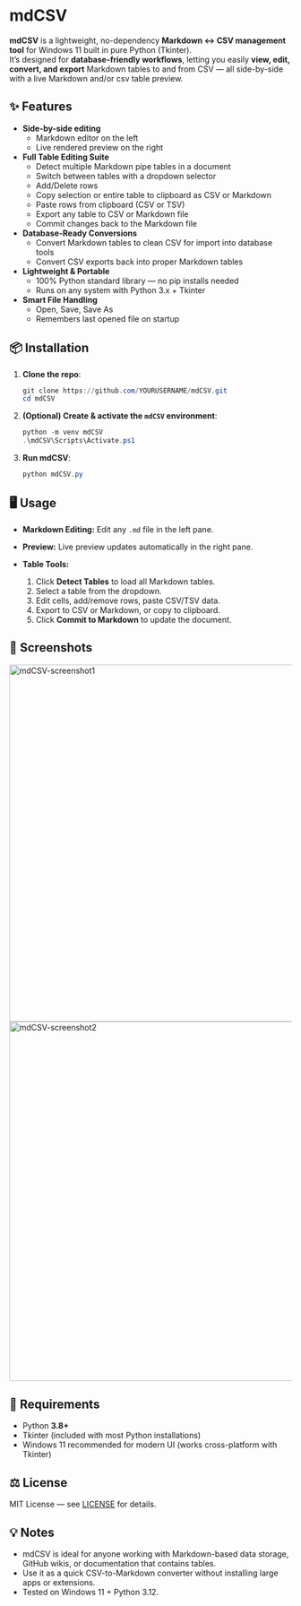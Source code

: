 # mdCSV

**mdCSV** is a lightweight, no-dependency **Markdown ↔ CSV management tool** for Windows 11 built in pure Python (Tkinter).  
It’s designed for **database-friendly workflows**, letting you easily **view, edit, convert, and export** Markdown tables to and from CSV — all side-by-side with a live Markdown and/or csv table preview.


## ✨ Features

- **Side-by-side editing**
  - Markdown editor on the left
  - Live rendered preview on the right
- **Full Table Editing Suite**
  - Detect multiple Markdown pipe tables in a document
  - Switch between tables with a dropdown selector
  - Add/Delete rows
  - Copy selection or entire table to clipboard as CSV or Markdown
  - Paste rows from clipboard (CSV or TSV)
  - Export any table to CSV or Markdown file
  - Commit changes back to the Markdown file
- **Database-Ready Conversions**
  - Convert Markdown tables to clean CSV for import into database tools
  - Convert CSV exports back into proper Markdown tables
- **Lightweight & Portable**
  - 100% Python standard library — no pip installs needed
  - Runs on any system with Python 3.x + Tkinter
- **Smart File Handling**
  - Open, Save, Save As
  - Remembers last opened file on startup


## 📦 Installation

1. **Clone the repo**:
   ```powershell
   git clone https://github.com/YOURUSERNAME/mdCSV.git
   cd mdCSV

2. **(Optional) Create & activate the `mdCSV` environment**:

   ```powershell
   python -m venv mdCSV
   .\mdCSV\Scripts\Activate.ps1
   ```

3. **Run mdCSV**:

   ```powershell
   python mdCSV.py
   ```


## 🖥 Usage

* **Markdown Editing:** Edit any `.md` file in the left pane.
* **Preview:** Live preview updates automatically in the right pane.
* **Table Tools:**

  1. Click **Detect Tables** to load all Markdown tables.
  2. Select a table from the dropdown.
  3. Edit cells, add/remove rows, paste CSV/TSV data.
  4. Export to CSV or Markdown, or copy to clipboard.
  5. Click **Commit to Markdown** to update the document.


## 📸 Screenshots

<img width="1570" height="637" alt="mdCSV-screenshot1" src="https://github.com/user-attachments/assets/d4e0776a-20c7-4f77-97c5-4284978eb9f9" />

<img width="1571" height="642" alt="mdCSV-screenshot2" src="https://github.com/user-attachments/assets/de0ccbdf-924d-4409-8dcc-769813732d21" />

## 📝 Requirements

* Python **3.8+**
* Tkinter (included with most Python installations)
* Windows 11 recommended for modern UI (works cross-platform with Tkinter)


## ⚖ License

MIT License — see [LICENSE](LICENSE) for details.


## 💡 Notes

* mdCSV is ideal for anyone working with Markdown-based data storage, GitHub wikis, or documentation that contains tables.
* Use it as a quick CSV-to-Markdown converter without installing large apps or extensions.
* Tested on Windows 11 + Python 3.12.
